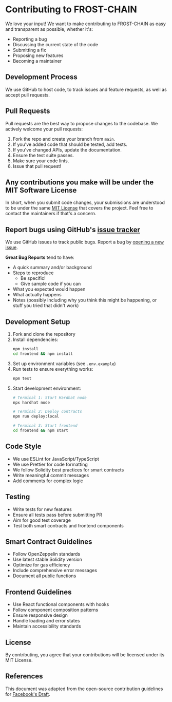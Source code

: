 # Contributing to FROST-CHAIN

We love your input! We want to make contributing to FROST-CHAIN as easy and transparent as possible, whether it's:

- Reporting a bug
- Discussing the current state of the code
- Submitting a fix
- Proposing new features
- Becoming a maintainer

## Development Process

We use GitHub to host code, to track issues and feature requests, as well as accept pull requests.

## Pull Requests

Pull requests are the best way to propose changes to the codebase. We actively welcome your pull requests:

1. Fork the repo and create your branch from `main`.
2. If you've added code that should be tested, add tests.
3. If you've changed APIs, update the documentation.
4. Ensure the test suite passes.
5. Make sure your code lints.
6. Issue that pull request!

## Any contributions you make will be under the MIT Software License

In short, when you submit code changes, your submissions are understood to be under the same [MIT License](http://choosealicense.com/licenses/mit/) that covers the project. Feel free to contact the maintainers if that's a concern.

## Report bugs using GitHub's [issue tracker](https://github.com/yourusername/frost-chain/issues)

We use GitHub issues to track public bugs. Report a bug by [opening a new issue](https://github.com/yourusername/frost-chain/issues/new).

**Great Bug Reports** tend to have:

- A quick summary and/or background
- Steps to reproduce
  - Be specific!
  - Give sample code if you can
- What you expected would happen
- What actually happens
- Notes (possibly including why you think this might be happening, or stuff you tried that didn't work)

## Development Setup

1. Fork and clone the repository
2. Install dependencies:
   ```bash
   npm install
   cd frontend && npm install
   ```
3. Set up environment variables (see `.env.example`)
4. Run tests to ensure everything works:
   ```bash
   npm test
   ```
5. Start development environment:
   ```bash
   # Terminal 1: Start Hardhat node
   npx hardhat node
   
   # Terminal 2: Deploy contracts
   npm run deploy:local
   
   # Terminal 3: Start frontend
   cd frontend && npm start
   ```

## Code Style

- We use ESLint for JavaScript/TypeScript
- We use Prettier for code formatting
- We follow Solidity best practices for smart contracts
- Write meaningful commit messages
- Add comments for complex logic

## Testing

- Write tests for new features
- Ensure all tests pass before submitting PR
- Aim for good test coverage
- Test both smart contracts and frontend components

## Smart Contract Guidelines

- Follow OpenZeppelin standards
- Use latest stable Solidity version
- Optimize for gas efficiency
- Include comprehensive error messages
- Document all public functions

## Frontend Guidelines

- Use React functional components with hooks
- Follow component composition patterns
- Ensure responsive design
- Handle loading and error states
- Maintain accessibility standards

## License

By contributing, you agree that your contributions will be licensed under its MIT License.

## References

This document was adapted from the open-source contribution guidelines for [Facebook's Draft](https://github.com/facebook/draft-js/blob/a9316a723f9e918afde44dea68b5f9f39b7d9b00/CONTRIBUTING.md).
